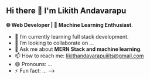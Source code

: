 ## Hi there 👋 I'm Likith Andavarapu

**🌐 Web Developer | 🤖 Machine Learning Enthusiast**.




- 🌱 I’m currently learning full stack development.
- 👯 I’m looking to collaborate on ...
- 💬 Ask me about **MERN Stack and machine learning**.
- 📫 How to reach me: likithandavarapuiiits@gmail.com
- 😄 Pronouns: ...
- ⚡ Fun fact: ...
-->
